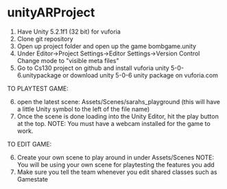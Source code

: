 # unityARProject

1. Have Unity 5.2.1f1 (32 bit) for vuforia
2. Clone git repository
3. Open up project folder and open up the game bombgame.unity
4. Under Editor->Project Settings->Editor Settings->Version Control
      Change mode to "visible meta files"
5. Go to Cs130 project on github and install vuforia unity 5-0-6.unitypackage 
      or download unity 5-0-6 unity package on vuforia.com 

TO PLAYTEST GAME:

6. open the latest scene: Assets/Scenes/sarahs_playground
      (this will have a little Unity symbol to the left of the file name)
7. Once the scene is done loading into the Unity Editor, hit the play button at the top.
      NOTE: You must have a webcam installed for the game to work.

TO EDIT GAME:

6. Create your own scene to play around in under Assets/Scenes
      NOTE: You will be using your own scene for playtesting the features you add
7. Make sure you tell the team whenever you edit shared classes such as Gamestate
